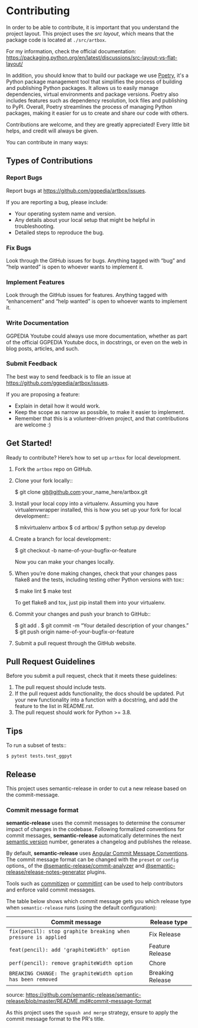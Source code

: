 # Contributing

In order to be able to contribute, it is important that you understand the
project layout. This project uses the _src layout_, which means that the package
code is located at `./src/artbox`.

For my information, check the official documentation:
https://packaging.python.org/en/latest/discussions/src-layout-vs-flat-layout/

In addition, you should know that to build our package we use
[Poetry](https://python-poetry.org/), it's a Python package management tool that
simplifies the process of building and publishing Python packages. It allows us
to easily manage dependencies, virtual environments and package versions. Poetry
also includes features such as dependency resolution, lock files and publishing
to PyPI. Overall, Poetry streamlines the process of managing Python packages,
making it easier for us to create and share our code with others.

Contributions are welcome, and they are greatly appreciated! Every little bit
helps, and credit will always be given.

You can contribute in many ways:

## Types of Contributions

### Report Bugs

Report bugs at https://github.com/ggpedia/artbox/issues.

If you are reporting a bug, please include:

- Your operating system name and version.
- Any details about your local setup that might be helpful in troubleshooting.
- Detailed steps to reproduce the bug.

### Fix Bugs

Look through the GitHub issues for bugs. Anything tagged with “bug” and “help
wanted” is open to whoever wants to implement it.

### Implement Features

Look through the GitHub issues for features. Anything tagged with “enhancement”
and “help wanted” is open to whoever wants to implement it.

### Write Documentation

GGPEDIA Youtube could always use more documentation, whether as part of the
official GGPEDIA Youtube docs, in docstrings, or even on the web in blog posts,
articles, and such.

### Submit Feedback

The best way to send feedback is to file an issue at
https://github.com/ggpedia/artbox/issues.

If you are proposing a feature:

- Explain in detail how it would work.
- Keep the scope as narrow as possible, to make it easier to implement.
- Remember that this is a volunteer-driven project, and that contributions are
  welcome :)

## Get Started!

Ready to contribute? Here’s how to set up `artbox` for local development.

1.  Fork the `artbox` repo on GitHub.

2.  Clone your fork locally::

    $ git clone git@github.com:your_name_here/artbox.git

3.  Install your local copy into a virtualenv. Assuming you have
    virtualenvwrapper installed, this is how you set up your fork for local
    development::

    $ mkvirtualenv artbox $ cd artbox/ $ python setup.py develop

4.  Create a branch for local development::

    $ git checkout -b name-of-your-bugfix-or-feature

    Now you can make your changes locally.

5.  When you’re done making changes, check that your changes pass flake8 and the
    tests, including testing other Python versions with tox::

    $ make lint $ make test

    To get flake8 and tox, just pip install them into your virtualenv.

6.  Commit your changes and push your branch to GitHub::

    $ git add . $ git commit -m “Your detailed description of your changes.” $
    git push origin name-of-your-bugfix-or-feature

7.  Submit a pull request through the GitHub website.

## Pull Request Guidelines

Before you submit a pull request, check that it meets these guidelines:

1.  The pull request should include tests.
2.  If the pull request adds functionality, the docs should be updated. Put your
    new functionality into a function with a docstring, and add the feature to
    the list in README.rst.
3.  The pull request should work for Python >= 3.8.

## Tips

To run a subset of tests::

```
$ pytest tests.test_ggpyt
```

## Release

This project uses semantic-release in order to cut a new release based on the
commit-message.

### Commit message format

**semantic-release** uses the commit messages to determine the consumer impact
of changes in the codebase. Following formalized conventions for commit
messages, **semantic-release** automatically determines the next
[semantic version](https://semver.org) number, generates a changelog and
publishes the release.

By default, **semantic-release** uses
[Angular Commit Message Conventions](https://github.com/angular/angular/blob/master/CONTRIBUTING.md#-commit-message-format).
The commit message format can be changed with the `preset` or `config` options\_
of the
[@semantic-release/commit-analyzer](https://github.com/semantic-release/commit-analyzer#options)
and
[@semantic-release/release-notes-generator](https://github.com/semantic-release/release-notes-generator#options)
plugins.

Tools such as [commitizen](https://github.com/commitizen/cz-cli) or
[commitlint](https://github.com/conventional-changelog/commitlint) can be used
to help contributors and enforce valid commit messages.

The table below shows which commit message gets you which release type when
`semantic-release` runs (using the default configuration):

| Commit message                                                 | Release type     |
| -------------------------------------------------------------- | ---------------- |
| `fix(pencil): stop graphite breaking when pressure is applied` | Fix Release      |
| `feat(pencil): add 'graphiteWidth' option`                     | Feature Release  |
| `perf(pencil): remove graphiteWidth option`                    | Chore            |
| `BREAKING CHANGE: The graphiteWidth option has been removed`   | Breaking Release |

source:
<https://github.com/semantic-release/semantic-release/blob/master/README.md#commit-message-format>

As this project uses the `squash and merge` strategy, ensure to apply the commit
message format to the PR's title.
